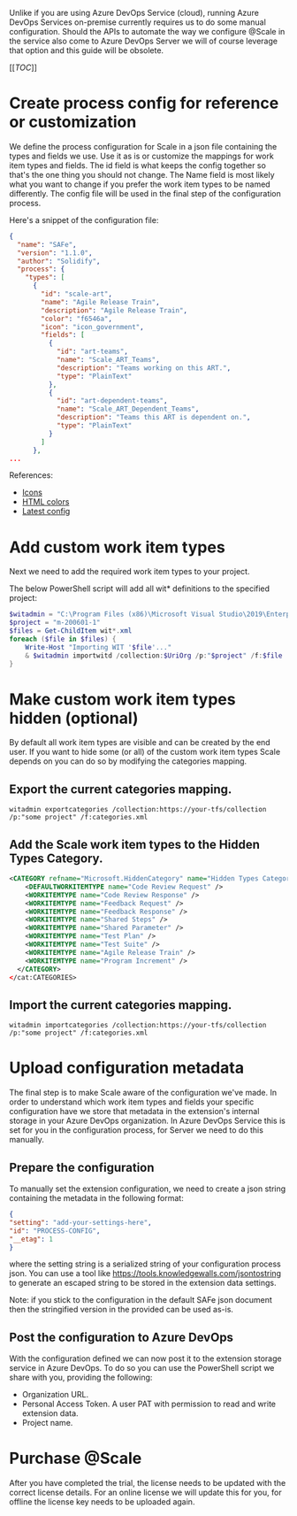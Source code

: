 Unlike if you are using Azure DevOps Service (cloud), running Azure DevOps Services on-premise currently requires us to do some manual configuration. Should the APIs to automate the way we configure @Scale in the service also come to Azure DevOps Server we will of course leverage that option and this guide will be obsolete.

[[_TOC_]]

# Create process config for reference or customization
We define the process configuration for Scale in a json file containing the types and fields we use. Use it as is or customize the mappings for work item types and fields. The id field is what keeps the config together so that's the one thing you should not change. The Name field is most likely what you want to change if you prefer the work item types to be named differently. The config file will be used in the final step of the configuration process.

Here's a snippet of the configuration file:
    
```json
{
  "name": "SAFe",
  "version": "1.1.0",
  "author": "Solidify",
  "process": {
    "types": [
      {
        "id": "scale-art",
        "name": "Agile Release Train",
        "description": "Agile Release Train",
        "color": "f6546a",
        "icon": "icon_government",
        "fields": [
          {
            "id": "art-teams",
            "name": "Scale_ART_Teams",
            "description": "Teams working on this ART.",
            "type": "PlainText"
          },
          {
            "id": "art-dependent-teams",
            "name": "Scale_ART_Dependent_Teams",
            "description": "Teams this ART is dependent on.",
            "type": "PlainText"
          }
        ]
      },
...
```

References:
* [Icons](https://docs.microsoft.com/en-us/azure/devops/reference/xml/process-configuration-xml-element?view=azure-devops#specify-wit-icons)
* [HTML colors](https://www.w3schools.com/colors/colors_picker.asp)
* [Latest config](https://github.com/solidify/scale/tree/master/config)

# Add custom work item types
Next we need to add the required work item types to your project.

The below PowerShell script will add all wit* definitions to the specified project:

```powershell
$witadmin = "C:\Program Files (x86)\Microsoft Visual Studio\2019\Enterprise\Common7\IDE\CommonExtensions\Microsoft\TeamFoundation\Team Explorer\witadmin.exe"
$project = "m-200601-1"
$files = Get-ChildItem wit*.xml
foreach ($file in $files) {
    Write-Host "Importing WIT '$file'..."
    & $witadmin importwitd /collection:$UriOrg /p:"$project" /f:$file
}
```

# Make custom work item types hidden (optional)
By default all work item types are visible and can be created by the end user. If you want to hide some (or all) of the custom work item types Scale depends on you can do so by modifying the categories mapping.

## Export the current categories mapping.

`witadmin exportcategories /collection:https://your-tfs/collection /p:"some project" /f:categories.xml`

## Add the Scale work item types to the Hidden Types Category.
```xml
<CATEGORY refname="Microsoft.HiddenCategory" name="Hidden Types Category">
    <DEFAULTWORKITEMTYPE name="Code Review Request" />
    <WORKITEMTYPE name="Code Review Response" />
    <WORKITEMTYPE name="Feedback Request" />
    <WORKITEMTYPE name="Feedback Response" />
    <WORKITEMTYPE name="Shared Steps" />
    <WORKITEMTYPE name="Shared Parameter" />
    <WORKITEMTYPE name="Test Plan" />
    <WORKITEMTYPE name="Test Suite" />
    <WORKITEMTYPE name="Agile Release Train" />
    <WORKITEMTYPE name="Program Increment" />
  </CATEGORY>
</cat:CATEGORIES>
```

## Import the current categories mapping.

`witadmin importcategories /collection:https://your-tfs/collection /p:"some project" /f:categories.xml`

# Upload configuration metadata 
The final step is to make Scale aware of the configuration we've made. In order to understand which work item types and fields your specific configuration have we store that metadata in the extension's internal storage in your Azure DevOps organization. In Azure DevOps Service this is set for you in the configuration process, for Server we need to do this manually.

## Prepare the configuration
To manually set the extension configuration, we need to create a json string containing the metadata in the following format:

```json
{
"setting": "add-your-settings-here",
"id": "PROCESS-CONFIG",
"__etag": 1
}
```

where the setting string is a serialized string of your configuration process json. You can use a tool like https://tools.knowledgewalls.com/jsontostring to generate an escaped string to be stored in the extension data settings.

Note: if you stick to the configuration in the default SAFe json document then the stringified version in the provided can be used as-is.

## Post the configuration to Azure DevOps
With the configuration defined we can now post it to the extension storage service in Azure DevOps. To do so you can use the PowerShell script we share with you, providing the following:
* Organization URL.
* Personal Access Token. A user PAT with permission to read and write extension data.
* Project name.

# Purchase @Scale
After you have completed the trial, the license needs to be updated with the correct license details. For an online license we will update this for you, for offline the license key needs to be uploaded again.
